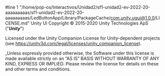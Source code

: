 #line 1 "/home/pop-os/Interactivos/Unidad2/sf1-unidad2-ev-2022-20-aaaaaaaaas/sf1-unidad2-ev-2022-20-aaaaaaaaas/LedButtonApp/Library/PackageCache/com.unity.ugui@1.0.0/LICENSE.md"
Unity UI Copyright © 2015-2020 Unity Technologies ApS ("**_Unity_**")

Licensed under the Unity Companion License for Unity-dependent projects (see https://unity3d.com/legal/licenses/unity_companion_license).

_Unless expressly provided otherwise, the Software under this license is made available strictly on an “AS IS” BASIS WITHOUT WARRANTY OF ANY KIND, EXPRESS OR IMPLIED. Please review the license for details on these and other terms and conditions.
